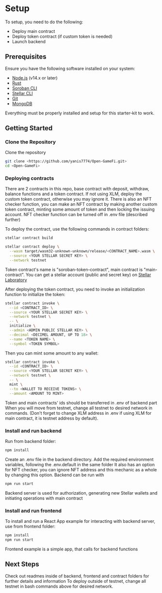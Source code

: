 # Setup
To setup, you need to do the following:

- Deploy main contract
- Deploy token contract (if custom token is needed)
- Launch backend

## Prerequisites

Ensure you have the following software installed on your system:

- [Node.js](https://nodejs.org/en/download/) (v14.x or later)
- [Rust](https://www.rust-lang.org/tools/install)
- [Soroban CLI](https://soroban.stellar.org/docs/getting-started/installation)
- [Stellar CLI](https://developers.stellar.org/docs/stellar-core/software/stellar-core/)
- [Git](https://git-scm.com/)
- [MongoDB](https://www.mongodb.com/try/download/community)

Everything must be properly installed and setup for this starter-kit to work.

## Getting Started

### Clone the Repository

Clone the repository
```bash
git clone <https://github.com/yanis7774/Open-GameFi.git>
cd <Open-GameFi>
```

### Deploying contracts

There are 2 contracts in this repo, base contract with deposit, withdraw, balance functions and a token contract.
If not using XLM, deploy the custom token contract, otherwise you may ignore it. There is also an NFT checker function,
you can make an NFT contract by making another custom token contract, minting some amount of token and then locking
the issuing account. NFT checker function can be turned off in .env file (described further)

To deploy the contract, use the following commands in contract folders:

```bash
stellar contract build

stellar contract deploy \
  --wasm target/wasm32-unknown-unknown/release/<CONTRACT_NAME>.wasm \
  --source <YOUR STELLAR SECRET KEY> \
  --network testnet
```

Token contract's name is "soroban-token-contract", main contract is "main-contract". You can get a stellar account (public and secret key)
on [Stellar Laboratory](https://laboratory.stellar.org/#account-creator?network=public)

After deploying the token contract, you need to invoke an initialization function to initialize the token:

```bash
stellar contract invoke \
  --id <CONTRACT_ID> \
  --source <YOUR STELLAR SECRET KEY> \
  --network testnet \
  -- \
  initialize \
  --admin <ADMIN PUBLIC STELLAR KEY> \
  --decimal <DECIMEL AMOUNT, UP TO 18> \
  --name <TOKEN NAME> \
  --symbol <TOKEN SYMBOL>
```

Then you can mint some amount to any wallet:

```bash
stellar contract invoke \
  --id <CONTRACT_ID> \
  --source <YOUR STELLAR SECRET KEY> \
  --network testnet \
  -- \
  mint \
  --to <WALLET TO RECEIVE TOKENS> \
  --amount <AMOUNT TO MINT>
```

Token and main contracts' ids should be transferred in .env of backend part
When you will move from testnet, change all testnet to desired network in commands.
(Don't forget to change XLM address in .env if using XLM for main contract, it is testnet address by default).

### Install and run backend

Run from backend folder:

```bash
npm install
```

Create an .env file in the backend directory. Add the required environment variables, following the .env.default in the same folder
It also has an option for NFT checker, you can ignore NFT address and this mechanic as a whole by changing this option.
Backend can be run with

```bash
npm run start
```

Backend server is used for authorization, generating new Stellar wallets and initiating operations with main contract

### Install and run frontend

To install and run a React App example for interacting with backend server, use from frontend folder:

```bash
npm install
npm run start
```

Frontend example is a simple app, that calls for backend functions

## Next Steps

Check out readmes inside of backend, frontend and contract folders for further details and information
To deploy outside of testnet, change all testnet in bash commands above for desired network.